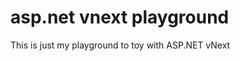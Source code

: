 asp.net vnext playground
========================

This is just my playground to toy with ASP.NET vNext
